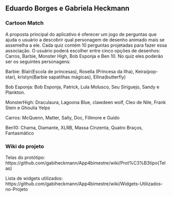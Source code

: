 <h2>Eduardo Borges e Gabriela Heckmann</h2>
<h3>Cartoon Match</h3>

<p> A proposta principal do aplicativo é oferecer um jogo de perguntas que ajuda o usuário a descobrir qual personagem de desenho animado mais se assemelha a ele.
Cada quiz contém 10 perguntas projetadas para fazer essa associação. O usuário poderá escolher entre cinco opções de desenhos: Carros, Barbie, Monster High, Bob Esponja e Ben 10. 
No quiz eles poderão ser os seguintes personagens: <p/> 
 <p> Barbie: Blair(Escola de princesas), Rosella (Princesa da Ilha), Keira(pop-star), kristyn(Barbie sapatilhas mágicas), Ellina(butterfly)  <p/> 
 <p> Bob Esponja: Bob Esponja, Patrick, Lula Molusco, Seu Siriguejo, Sandy e Plankton.<p/> 
<p>  MonsterHigh: Draculaura, Lagoona Blue, clawdeen wolf, Cleo de Nile, Frank Stein e Ghoulia Yelps<p/> 
<p>  Carros: McQuenn, Matter, Sally, Doc, Fillmore e Guido<p/> 
 <p> Ben10: Chama,  Diamante, XLRB, Massa Cinzenta, Quatro Braços, Fantasmático
<p/> 

<h3>Wiki do projeto</h3>
<p>Telas do protótipo: https://github.com/gabiheckmann/App4bimestre/wiki/Prot%C3%B3tipo(Telas)</p>
<p>Lista de widgets utilizados: https://github.com/gabiheckmann/App4bimestre/wiki/Widgets-Utilizados-no-Projeto</p>


